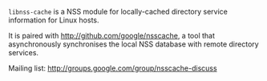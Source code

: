 `libnss-cache` is a NSS module for locally-cached directory service information for Linux hosts.

It is paired with http://github.com/google/nsscache, a tool that asynchronously synchronises the local NSS database with remote directory services.

Mailing list: http://groups.google.com/group/nsscache-discuss
